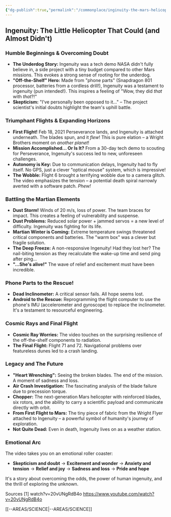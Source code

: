 ```yaml
---
{"dg-publish":true,"permalink":"/commonplace/inginuity-the-mars-helicopter/","created":"2025-03-21T22:19:22.464+08:00"}
---
```




## Ingenuity: The Little Helicopter That Could (and Almost Didn't)

### Humble Beginnings & Overcoming Doubt

*   **The Underdog Story:** Ingenuity was a tech demo NASA didn't fully believe in, a side project with a tiny budget compared to other Mars missions. This evokes a strong sense of rooting for the underdog.
*   **"Off-the-Shelf" Hero:** Made from "phone parts" (Snapdragon 801 processor, batteries from a cordless drill!), Ingenuity was a testament to ingenuity (pun intended!). This inspires a feeling of "Wow, they did *that* with *that*?!"
*   **Skepticism:** "I've personally been opposed to it..." – The project scientist's initial doubts highlight the team's uphill battle.

### Triumphant Flights & Expanding Horizons

*   **First Flight!** Feb 18, 2021 Perseverance lands, and Ingenuity is attached underneath. The blades spun, and it *flew*! This is pure elation – a Wright Brothers moment on *another planet*!
*   **Mission Accomplished... Or Is It?** From a 30-day tech demo to scouting for Perseverance, Ingenuity's success led to new, unforeseen challenges.
*   **Autonomy is Key:** Due to communication delays, Ingenuity had to fly itself. No GPS, just a clever "optical mouse" system, which is impressive!
*   **The Wobble:** Flight 6 brought a terrifying wobble due to a camera glitch. The video emphasizes the tension – a potential death spiral narrowly averted with a software patch. *Phew!*

### Battling the Martian Elements

*   **Dust Storm!** Winds of 20 m/s, loss of power. The team braces for impact. This creates a feeling of vulnerability and suspense.
*   **Dust Problems:** Reduced solar power + jammed servos = a new level of difficulty. Ingenuity was fighting for its life.
*   **Martian Winter is Coming:** Extreme temperature swings threatened critical components and batteries. The "warm box" was a clever but fragile solution.
*   **The Deep Freeze:** A non-responsive Ingenuity! Had they lost her? The nail-biting tension as they recalculate the wake-up time and send ping after ping...
*   **"...She's alive!"** The wave of relief and excitement must have been incredible.

### Phone Parts to the Rescue!

*   **Dead Inclinometer:** A critical sensor fails. All hope seems lost.
*   **Android to the Rescue:** Reprogramming the flight computer to use the phone's IMU (accelerometer and gyroscope) to replace the inclinometer. It's a testament to resourceful engineering.

### Cosmic Rays and Final Flight

*   **Cosmic Ray Worries:** The video touches on the surprising resilience of the off-the-shelf components to radiation.
*   **The Final Flight:** Flight 71 and 72. Navigational problems over featureless dunes led to a crash landing.

### Legacy and The Future

*   **"Heart Wrenching":** Seeing the broken blades. The end of the mission. A moment of sadness and loss.
*   **Air Crash Investigation:** The fascinating analysis of the blade failure due to precession torque.
*   **Chopper:** The next-generation Mars helicopter with reinforced blades, six rotors, and the ability to carry a scientific payload and communicate directly with orbit.
*   **From First Flight to Mars:** The tiny piece of fabric from the Wright Flyer attached to Ingenuity – a powerful symbol of humanity's journey of exploration.
*   **Not Quite Dead:** Even in death, Ingenuity lives on as a weather station.

### Emotional Arc

The video takes you on an emotional roller coaster:

*   **Skepticism and doubt** -> **Excitement and wonder** -> **Anxiety and tension** -> **Relief and joy** -> **Sadness and loss** -> **Pride and hope**

It's a story about overcoming the odds, the power of human ingenuity, and the thrill of exploring the unknown.

Sources
[1] watch?v=20vUNgRdB4o https://www.youtube.com/watch?v=20vUNgRdB4o

[[--AREAS/SCIENCE\|--AREAS/SCIENCE]]